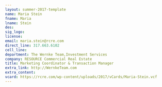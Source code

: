 ```yaml
---
layout: summer-2017-template
﻿name: Maria Stein
fname: Maria
lname: Stein
des: 
sig_logo: 
license: 
email: maria.stein@rcre.com
direct_line: 317.663.6102
cell_line: 
department: The Wernke Team,Investment Services
company: RESOURCE Commercial Real Estate
title: Marketing Coordinator & Transaction Manager
extra_link: http://WernkeTeam.com
extra_content: 
vcard: https://rcre.com/wp-content/uploads/2017/vCards/Maria-Stein.vcf
---
```

